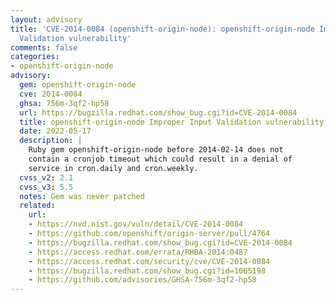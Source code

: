 ```yaml
---
layout: advisory
title: 'CVE-2014-0084 (openshift-origin-node): openshift-origin-node Improper Input
  Validation vulnerability'
comments: false
categories:
- openshift-origin-node
advisory:
  gem: openshift-origin-node
  cve: 2014-0084
  ghsa: 756m-3qf2-hp58
  url: https://bugzilla.redhat.com/show_bug.cgi?id=CVE-2014-0084
  title: openshift-origin-node Improper Input Validation vulnerability
  date: 2022-05-17
  description: |
    Ruby gem openshift-origin-node before 2014-02-14 does not
    contain a cronjob timeout which could result in a denial of
    service in cron.daily and cron.weekly.
  cvss_v2: 2.1
  cvss_v3: 5.5
  notes: Gem was never patched
  related:
    url:
    - https://nvd.nist.gov/vuln/detail/CVE-2014-0084
    - https://github.com/openshift/origin-server/pull/4764
    - https://bugzilla.redhat.com/show_bug.cgi?id=CVE-2014-0084
    - https://access.redhat.com/errata/RHBA-2014:0487
    - https://access.redhat.com/security/cve/CVE-2014-0084
    - https://bugzilla.redhat.com/show_bug.cgi?id=1065198
    - https://github.com/advisories/GHSA-756m-3qf2-hp58
---
```

